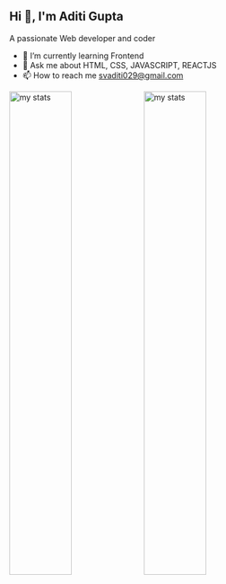 ## Hi 👋, I'm Aditi Gupta

<!--
**Adi-bv/Adi-bv** is a ✨ _special_ ✨ repository because its `README.md` (this file) appears on your GitHub profile.-->

A passionate Web developer and coder

- 🌱 I’m currently learning Frontend
- 💬 Ask me about HTML, CSS, JAVASCRIPT, REACTJS
- 📫 How to reach me svaditi029@gmail.com
  
<img alt="my stats" align="left" width="47%" src="https://github-readme-stats.vercel.app/api?username=Adi-bv&hide=stars&show=prs_merged&show_icons=true"/>
<img alt="my stats" align="left" width="47%" src="https://github-readme-stats.vercel.app/api/top-langs/?username=Adi-bv&hide_progress=true"/>

